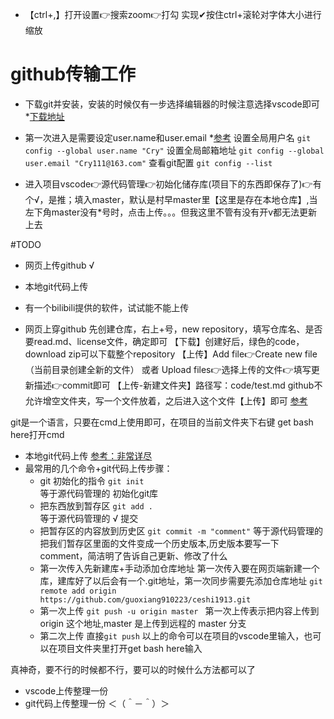 - 【ctrl+,】打开设置👉搜索zoom👉打勾
实现✔按住ctrl+滚轮对字体大小进行缩放

# github传输工作
- 下载git并安装，安装的时候仅有一步选择编辑器的时候注意选择vscode即可 *[下载地址](https://git-scm.com/download/win)
- 第一次进入是需要设定user.name和user.email 
    *[参考](https://crycrycry.blog.csdn.net/article/details/109131441?spm=1001.2101.3001.6661.1&utm_medium=distribute.pc_relevant_t0.none-task-blog-2%7Edefault%7ECTRLIST%7Edefault-1-109131441-blog-113933630.pc_relevant_aa&depth_1-utm_source=distribute.pc_relevant_t0.none-task-blog-2%7Edefault%7ECTRLIST%7Edefault-1-109131441-blog-113933630.pc_relevant_aa&utm_relevant_index=1)
    设置全局用户名
    `git config --global user.name "Cry"`
    设置全局邮箱地址
    `git config --global user.email "Cry111@163.com"`
    查看git配置
    `git config --list`


- 进入项目vscode👉源代码管理👉初始化储存库(项目下的东西即保存了)👉有个√，是推；填入master，默认是村早master里【这里是存在本地仓库】,当左下角master没有*号时，点击上传。。。但我这里不管有没有开v都无法更新上去

#TODO
- 网页上传github    √
- 本地git代码上传
- 有一个bilibili提供的软件，试试能不能上传


- 网页上穿github
先创建仓库，右上+号，new repository，填写仓库名、是否要read.md、license文件，确定即可
【下载】创建好后，绿色的code，download zip可以下载整个repository
【上传】Add file👉Create new file（当前目录创建全新的文件） 或者 Upload files👉选择上传的文件👉填写更新描述👉commit即可
【上传-新建文件夹】路径写：code/test.md github不允许增空文件夹，写一个文件放着，之后进入这个文件【上传】即可  [参考](https://www.csdn.net/tags/Mtzacg1sNTk0Mi1ibG9n.html)


git是一个语言，只要在cmd上使用即可，在项目的当前文件夹下右键 get bash here打开cmd
- 本地git代码上传 [参考：非常详尽](https://blog.csdn.net/weixin_35805266/article/details/113073974?utm_term=desktop%20github%20%E7%99%BB%E5%BD%95%E4%B8%8D%E4%B8%8A&utm_medium=distribute.pc_aggpage_search_result.none-task-blog-2~all~sobaiduweb~default-1-113073974-null-null&spm=3001.4430)
- 最常用的几个命令+git代码上传步骤：
    - git 初始化的指令 
         `git init`   
         等于源代码管理的  初始化git库
    - 把东西放到暂存区
         `git add .`  
         等于源代码管理的   √ 提交   
    - 把暂存区的内容放到历史区
         `git commit -m "comment"` 等于源代码管理的   
         把我们暂存区里面的文件变成一个历史版本,历史版本要写一下comment，简洁明了告诉自己更新、修改了什么
    - 第一次传入先新建库+手动添加仓库地址
        第一次传入要在网页端新建一个库，建库好了以后会有一个.git地址，第一次同步需要先添加仓库地址
        `git remote add origin https://github.com/guoxiang910223/ceshi1913.git`
    - 第一次上传
        `git push -u origin master ` 
        第一次上传表示把内容上传到 origin 这个地址,master 是上传到远程的 master 分支
    - 第二次上传
        直接`git push`
以上的命令可以在项目的vscode里输入，也可以在项目文件夹里打开get bash here输入

真神奇，要不行的时候都不行，要可以的时候什么方法都可以了


- vscode上传整理一份 
- git代码上传整理一份  ＜（＾－＾）＞

